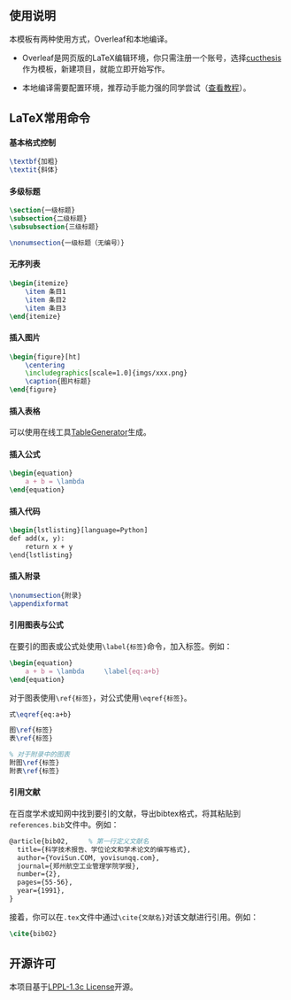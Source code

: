 ## 使用说明

本模板有两种使用方式，Overleaf和本地编译。

+   Overleaf是网页版的LaTeX编辑环境，你只需注册一个账号，选择[cucthesis](https://www.overleaf.com/latex/templates/cucthesis/fycxjcfshqrz)作为模板，新建项目，就能立即开始写作。

+   本地编译需要配置环境，推荐动手能力强的同学尝试（[查看教程](installation.md)）。

## LaTeX常用命令

#### 基本格式控制

```latex
\textbf{加粗}
\textit{斜体}
```

#### 多级标题

```latex
\section{一级标题}
\subsection{二级标题}
\subsubsection{三级标题}

\nonumsection{一级标题（无编号）}
```

#### 无序列表

```latex
\begin{itemize}
    \item 条目1
    \item 条目2
    \item 条目3
\end{itemize}
```

#### 插入图片

```latex
\begin{figure}[ht]
    \centering
    \includegraphics[scale=1.0]{imgs/xxx.png}
    \caption{图片标题}
\end{figure}
```

#### 插入表格

可以使用在线工具[TableGenerator](https://www.tablesgenerator.com/)生成。

#### 插入公式

```latex
\begin{equation}
    a + b = \lambda
\end{equation}
```

#### 插入代码

```latex
\begin{lstlisting}[language=Python]
def add(x, y):
    return x + y
\end{lstlisting}
```

#### 插入附录

```latex
\nonumsection{附录}
\appendixformat
```

#### 引用图表与公式

在要引的图表或公式处使用`\label{标签}`命令，加入标签。例如：

```latex
\begin{equation}
    a + b = \lambda		\label{eq:a+b}
\end{equation}
```

对于图表使用`\ref{标签}`，对公式使用`\eqref{标签}`。

```latex
式\eqref{eq:a+b}

图\ref{标签}
表\ref{标签}

% 对于附录中的图表
附图\ref{标签}
附表\ref{标签}
```

#### 引用文献

在百度学术或知网中找到要引的文献，导出bibtex格式，将其粘贴到`references.bib`文件中。例如：

```latex
@article{bib02,		% 第一行定义文献名
  title={科学技术报告、学位论文和学术论文的编写格式},
  author={YoviSun.COM, yovisunqq.com},
  journal={郑州航空工业管理学院学报},
  number={2},
  pages={55-56},
  year={1991},
}
```

接着，你可以在`.tex`文件中通过`\cite{文献名}`对该文献进行引用。例如：

```latex
\cite{bib02}
```

## 开源许可

本项目基于[LPPL-1.3c License](https://github.com/blueloveTH/cucthesis/blob/main/License)开源。